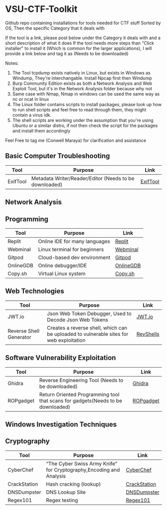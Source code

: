 # VSU-CTF-Toolkit

Github repo containing installations for tools needed for CTF stuff
Sorted by OS, Then the specific Category that it deals with

If the tool is a link, please post below under the Category it deals with and a short description of what it does
If the tool needs more steps than "Click installer" to install it (Which is common for the larger applications), I will provide a link below and tag it as (Needs to be downloaded)

Notes: 
1. The Tool tcpdump exists natively in Linux, but exists in Windows as Windump, They're interchangable. Install Npcap first then Windump
2. Burp Community Edition exists as both a Network Analysis and Web Exploit Tool, but it's in the Network Analysis folder because why not
3. Same case with Nmap, Nmap in windows can be used the same way as nc or ncat in linux
4. The Linux folder contains scripts to install packages, please look up how to run shell scripts and feel free to read through them, they might contain a virus idk.
5. The shell scripts are working under the assumption that you're using Ubuntu or a similar distro, if not then check the script for the packages and install them accordingly

Feel Free to tag me (Conwell Maraya) for clarification and assistance



## Basic Computer Troubleshooting
| Tool      | Purpose                       | Link                               |
| --------- | ----------------------------- | ---------------------------------- |
| ExifTool    | Metadata Writer/Reader/Editor (Needs to be downloaded) | [ExifTool](https://exiftool.org/install.html)       |

## Network Analysis

## Programming
| Tool      | Purpose                       | Link                               |
| --------- | ----------------------------- | ---------------------------------- |
| Replit    | Online IDE for many languages | [Replit](https://replit.com)       |
| Webminal  | Linux terminal for beginners  | [Webminal](https://webminal.org)   |
| Gitpod    | Cloud-based dev environment   | [Gitpod](https://gitpod.io)        |
| OnlineGDB | Online debugger/IDE           | [OnlineGDB](https://onlinegdb.com) |
| Copy.sh   | Virtual Linux system          | [Copy.sh](https://copy.sh/v86)    |

## Web Technologies
| Tool                    | Purpose                         | Link                                          |
| ----------------------- | ------------------------------- | --------------------------------------------- |
| JWT.io                  | Json Web Token Debugger, Used to Decode Json Web Tokens               | [JWT.io](https://jwt.io)                       |
| Reverse Shell Generator | Creates a reverse shell, which can be uploaded to vulnerable sites for web exploitation | [RevShells](https://www.revshells.com)        |

## Software Vulnerability Exploitation
| Tool                    | Purpose                         | Link                                          |
| ----------------------- | ------------------------------- | --------------------------------------------- |
| Ghidra                 | Reverse Engineering Tool (Needs to be downloaded)        | [Ghidra](https://github.com/NationalSecurityAgency/ghidra)|
| ROPgadget              | Return Oriented Programming tool that scans for gadgets(Needs to be downloaded)|[ROPgadget](https://github.com/JonathanSalwan/ROPgadget)|

## Windows Investigation Techniques

## Cryptography

| Tool                    | Purpose                         | Link                                           |
| ----------------------- | ------------------------------- | ---------------------------------------------  |
| CyberChef               | “The Cyber Swiss Army Knife” for Cryptography,Encoding and Analysis    | [CyberChef](https://gchq.github.io/CyberChef)  |
| CrackStation            | Hash cracking (lookup)                     | [CrackStation](https://crackstation.net)        |
| DNSDumpster             | DNS Lookup Site                      | [DNSDumpster](https://dnsdumpster.com)          |
| Regex101                | Regex testing                   | [Regex101](https://regex101.com)                |


